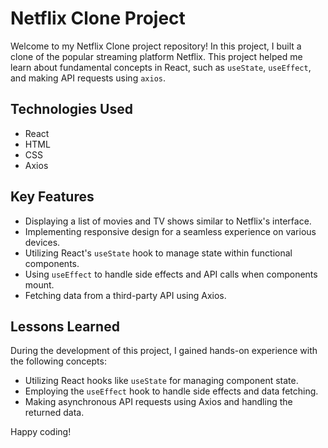 # Netflix Clone Project

Welcome to my Netflix Clone project repository! In this project, I built a clone of the popular streaming platform Netflix. This project helped me learn about fundamental concepts in React, such as `useState`, `useEffect`, and making API requests using `axios`.


## Technologies Used

- React
- HTML
- CSS
- Axios


## Key Features

- Displaying a list of movies and TV shows similar to Netflix's interface.
- Implementing responsive design for a seamless experience on various devices.
- Utilizing React's `useState` hook to manage state within functional components.
- Using `useEffect` to handle side effects and API calls when components mount.
- Fetching data from a third-party API using Axios.


## Lessons Learned

During the development of this project, I gained hands-on experience with the following concepts:

- Utilizing React hooks like `useState` for managing component state.
- Employing the `useEffect` hook to handle side effects and data fetching.
- Making asynchronous API requests using Axios and handling the returned data.


Happy coding!
